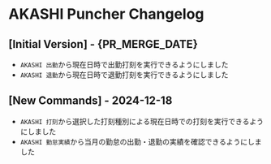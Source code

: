 # AKASHI Puncher Changelog

## [Initial Version] - {PR_MERGE_DATE}

- `AKASHI 出勤`から現在日時で出勤打刻を実行できるようにしました
- `AKASHI 退勤`から現在日時で退勤打刻を実行できるようにしました

## [New Commands] - 2024-12-18

- `AKASHI 打刻`から選択した打刻種別による現在日時での打刻を実行できるようにしました
- `AKASHI 勤怠実績`から当月の勤怠の出勤・退勤の実績を確認できるようにしました
